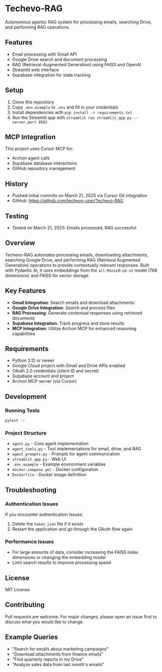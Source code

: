 # Techevo-RAG

Autonomous agentic RAG system for processing emails, searching Drive, and performing RAG operations.

## Features

- Email processing with Gmail API
- Google Drive search and document processing
- RAG (Retrieval-Augmented Generation) using FAISS and OpenAI
- Streamlit web interface
- Supabase integration for state tracking

## Setup

1. Clone this repository
2. Copy `.env.example` to `.env` and fill in your credentials
3. Install dependencies with `pip install -r requirements.txt`
4. Run the Streamlit app with `streamlit run streamlit_app.py --server.port 8502`

## MCP Integration

This project uses Cursor MCP for:
- Archon agent calls
- Supabase database interactions
- GitHub repository management

## History

- Pushed initial commits on March 21, 2025 via Cursor Git integration
- GitHub: https://github.com/techevo-user/Techevo-RAG

## Testing

- Tested on March 21, 2025: Emails processed, RAG successful

## Overview

Techevo-RAG automates processing emails, downloading attachments, searching Google Drive, and performing RAG (Retrieval Augmented Generation) operations to provide contextually relevant responses. Built with Pydantic AI, it uses embeddings from the `all-MiniLM-L6-v2` model (768 dimensions) and FAISS for vector storage.

## Key Features

- **Gmail Integration**: Search emails and download attachments
- **Google Drive Integration**: Search and process files
- **RAG Processing**: Generate contextual responses using retrieved documents
- **Supabase Integration**: Track progress and store results
- **MCP Integration**: Utilize Archon MCP for enhanced reasoning capabilities

## Requirements

- Python 3.12 or newer
- Google Cloud project with Gmail and Drive APIs enabled
- OAuth 2.0 credentials (client ID and secret)
- Supabase account and project
- Archon MCP server (via Cursor)

## Development

### Running Tests

```bash
pytest -v
```

### Project Structure

- `agent.py` - Core agent implementation
- `agent_tools.py` - Tool implementations for email, drive, and RAG
- `agent_prompts.py` - Prompts for agent communication
- `streamlit_app.py` - Web UI
- `.env.example` - Example environment variables
- `docker-compose.yml` - Docker configuration
- `Dockerfile` - Docker image definition

## Troubleshooting

### Authentication Issues

If you encounter authentication issues:
1. Delete the `token.json` file if it exists
2. Restart the application and go through the OAuth flow again

### Performance Issues

- For large amounts of data, consider increasing the FAISS index dimensions or changing the embedding model
- Limit search results to improve processing speed

## License

MIT License

## Contributing

Pull requests are welcome. For major changes, please open an issue first to discuss what you would like to change.

## Example Queries

- "Search for emails about marketing campaigns"
- "Download attachments from finance emails"
- "Find quarterly reports in my Drive"
- "Analyze sales data from last month's emails" 